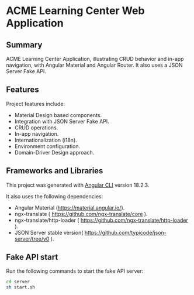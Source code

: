 # ACME Learning Center Web Application

## Summary

ACME Learning Center Application, illustrating CRUD behavior and in-app navigation, with Angular Material and Angular Router. It also uses a JSON Server Fake API.

## Features

Project features include:

- Material Design based components.
- Integration with JSON Server Fake API.
- CRUD operations.
- In-app navigation.
- Internationalization (i18n).
- Environment configuration.
- Domain-Driver Design approach.

## Frameworks and Libraries

This project was generated with [Angular CLI](https://github.com/angular/angular-cli) version 18.2.3.

It also uses the following dependencies:

- Angular Material (https://material.angular.io/).
- ngx-translate ( https://github.com/ngx-translate/core ).
- ngx-translate/http-loader ( https://github.com/ngx-translate/http-loader ).
- JSON Server stable version( https://github.com/typicode/json-server/tree/v0 ).

## Fake API start

Run the following commands to start the fake API server:

```bash
cd server
sh start.sh
```
